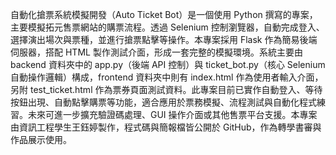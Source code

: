 自動化搶票系統模擬開發（Auto Ticket Bot）是一個使用 Python 撰寫的專案，主要模擬拓元售票網站的購票流程。透過 Selenium 控制瀏覽器，自動完成登入、選擇演出場次與票種，並進行搶票點擊等操作。本專案採用 Flask 作為簡易後端伺服器，搭配 HTML 製作測試介面，形成一套完整的模擬環境。系統主要由 backend 資料夾中的 app.py（後端 API 控制）與 ticket_bot.py（核心 Selenium 自動操作邏輯）構成，frontend 資料夾中則有 index.html 作為使用者輸入介面，另附 test_ticket.html 作為票券頁面測試資料。此專案目前已實作自動登入、等待按鈕出現、自動點擊購票等功能，適合應用於票務模擬、流程測試與自動化程式練習。未來可進一步擴充驗證碼處理、GUI 操作介面或其他售票平台支援。本專案由資訊工程學生王鈺婷製作，程式碼與簡報檔皆公開於 GitHub，作為轉學書審與作品展示使用。
